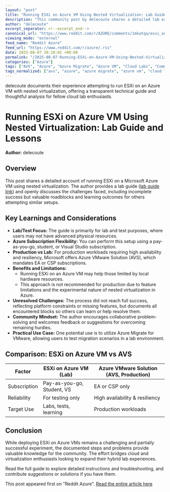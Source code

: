 ```yaml
---
layout: "post"
title: "Running ESXi on Azure VM Using Nested Virtualization: Lab Guide and Lessons"
description: "This community post by delecoute shares a detailed lab experience running VMware ESXi on an Azure VM using nested virtualization. The guide covers the technical hurdles encountered, the limitations of this approach compared to Azure VMware Solution (AVS), and the lessons learned along the way. It highlights key differences between lab/testing and production scenarios, subscription requirements, and practical tips for those exploring hybrid cloud setups with Azure and VMware technologies."
author: "delecoute"
excerpt_separator: <!--excerpt_end-->
canonical_url: "https://www.reddit.com/r/AZURE/comments/1mkatqa/esxi_on_azure_vm/"
viewing_mode: "external"
feed_name: "Reddit Azure"
feed_url: "https://www.reddit.com/r/azure/.rss"
date: 2025-08-07 20:18:01 +00:00
permalink: "/2025-08-07-Running-ESXi-on-Azure-VM-Using-Nested-Virtualization-Lab-Guide-and-Lessons.html"
categories: ["Azure"]
tags: ["AVS", "Azure", "Azure Migrate", "Azure VM", "Cloud Labs", "Community", "CSP", "EA", "ESXi", "High Availability", "Lab Environment", "Microsoft Azure", "Nested Virtualization", "Pay as You Go", "Student Subscription", "Subscription Models", "VMware"]
tags_normalized: ["avs", "azure", "azure migrate", "azure vm", "cloud labs", "community", "csp", "ea", "esxi", "high availability", "lab environment", "microsoft azure", "nested virtualization", "pay as you go", "student subscription", "subscription models", "vmware"]
---
```


delecoute documents their experience attempting to run ESXi on an Azure VM with nested virtualization, offering a transparent technical guide and thoughtful analysis for fellow cloud lab enthusiasts.<!--excerpt_end-->

# Running ESXi on Azure VM Using Nested Virtualization: Lab Guide and Lessons

**Author:** delecoute  

## Overview

This post shares a detailed account of running ESXi on a Microsoft Azure VM using nested virtualization. The author provides a lab guide ([lab guide link](https://rsemane.github.io/ESXI-on-Azure-VM/)) and openly discusses the challenges faced, including incomplete success but valuable roadblocks and learning outcomes for others attempting similar setups.

## Key Learnings and Considerations

- **Lab/Test Focus:** The guide is primarily for lab and test purposes, where users may not have advanced physical resources.
- **Azure Subscription Flexibility:** You can perform this setup using a pay-as-you-go, student, or Visual Studio subscription.
- **Production vs Lab:** For production workloads requiring high availability and resiliency, Microsoft offers Azure VMware Solution (AVS), which mandates EA or CSP subscriptions.
- **Benefits and Limitations:**
    - Running ESXi on an Azure VM may help those limited by local hardware resources.
    - This approach is not recommended for production due to feature limitations and the experimental nature of nested virtualization in Azure.
- **Unresolved Challenges:** The process did not reach full success, reflecting platform constraints or missing features, but documents all encountered blocks so others can learn or help resolve them.
- **Community Mindset:** The author encourages collaborative problem-solving and welcomes feedback or suggestions for overcoming remaining hurdles.
- **Practical Use Case:** One potential use is to utilize Azure Migrate for VMware, allowing users to test migration scenarios in a lab environment.

## Comparison: ESXi on Azure VM vs AVS

| Factor           | ESXi on Azure VM (Lab)       | Azure VMware Solution (AVS, Production) |
|------------------|-----------------------------|-----------------------------------------|
| Subscription     | Pay-as-you-go, Student, VS  | EA or CSP only                          |
| Reliability      | For testing only            | High availability & resiliency           |
| Target Use       | Labs, tests, learning       | Production workloads                     |

## Conclusion

While deploying ESXi on Azure VMs remains a challenging and partially successful experiment, the documented steps and problems provide valuable knowledge for the community. The effort bridges cloud and virtualization enthusiasts looking to expand their hybrid lab experiences.

Read the full guide to explore detailed instructions and troubleshooting, and contribute suggestions or solutions if you have them.

This post appeared first on "Reddit Azure". [Read the entire article here](https://www.reddit.com/r/AZURE/comments/1mkatqa/esxi_on_azure_vm/)
